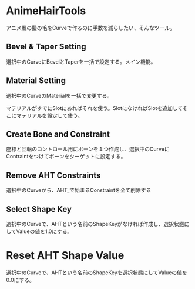 # AnimeHairTools

アニメ風の髪の毛をCurveで作るのに手数を減らしたい、そんなツール。

## Bevel & Taper Setting

選択中のCurveにBevelとTaperを一括で設定する。メイン機能。

## Material Setting

選択中のCurveのMaterialを一括で変更する。

マテリアルがすでにSlotにあればそれを使う。SlotになければSlotを追加してそこにマテリアルを設定して使う。

## Create Bone and Constraint

座標と回転のコントロール用にボーンを１つ作成し、選択中のCurveにContraintをつけてボーンをターゲットに設定する。

## Remove AHT Constraints

選択中のCurveから、AHT\_で始まるConstraintを全て削除する

## Select Shape Key

選択中のCurveで、AHTという名前のShapeKeyがなければ作成し、選択状態にしてValueの値を1.0にする。

# Reset AHT Shape Value

選択中のCurveで、AHTという名前のShapeKeyを選択状態にしてValueの値を0.0にする。

